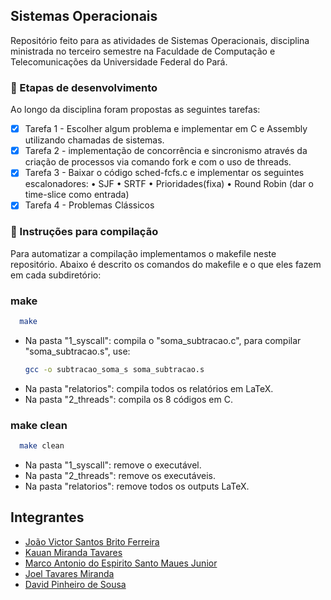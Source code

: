 ## Sistemas Operacionais

Repositório feito para as atividades de Sistemas Operacionais, disciplina ministrada no terceiro semestre na Faculdade de Computação e Telecomunicações da Universidade Federal do Pará.


### 🚀 Etapas de desenvolvimento

Ao longo da disciplina foram propostas as seguintes tarefas:

- [x] Tarefa 1 - Escolher algum problema e implementar em C e Assembly
utilizando chamadas de sistemas.
- [x] Tarefa 2 - implementação de concorrência e
sincronismo através da criação de processos via comando
fork e com o uso de threads.	
- [x] Tarefa 3 - Baixar o código sched-fcfs.c e implementar os seguintes
escalonadores:
• SJF
• SRTF
• Prioridades(fixa)
• Round Robin (dar o time-slice como entrada)
- [x] Tarefa 4 - Problemas Clássicos

### 🧰 Instruções para compilação 
Para automatizar a compilação implementamos o makefile neste repositório. 
Abaixo é descrito os comandos do makefile e o que eles fazem em cada subdiretório:
### make 
```sh
  make 
  ```
* Na pasta "1_syscall": compila o "soma_subtracao.c", para compilar "soma_subtracao.s", use:
  ```sh
  gcc -o subtracao_soma_s soma_subtracao.s 
  ```
* Na pasta "relatorios": compila todos os relatórios em LaTeX.
* Na pasta "2_threads": compila os 8 códigos em C.
  
### make clean 
```sh
  make clean
  ```  
* Na pasta "1_syscall": remove o executável.
* Na pasta "2_threads": remove os executáveis.
* Na pasta "relatorios": remove todos os outputs LaTeX.
  
  


## Integrantes

- [João Victor Santos Brito Ferreira](https://github.com/jvictorferreira3301) 
- [Kauan Miranda Tavares](https://github.com/kkauanjjk)
- [Marco Antonio do Espirito Santo Maues Junior](https://github.com/Mauesjr)
- [Joel Tavares Miranda](https://github.com/JoeMiran)
- [David Pinheiro de Sousa](https://github.com/prodigyq)





 
